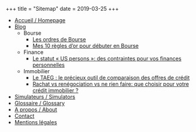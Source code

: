 +++
title = "Sitemap"
date = 2019-03-25
+++


- [Accueil / Homepage](https://investastuces.com)
- [Blog](https://investastuces.com/blog)
    - Bourse
        - [Les ordres de Bourse](https://investastuces.com/blog/2019/les-ordres-de-bourse)
        - [Mes 10 règles d’or pour débuter en Bourse](https://investastuces.com/blog/2019/10-regles-dor-pour-debuter-en-bourse)
    - Finance
        - [Le statut « US persons »: des contraintes pour vos finances personnelles](https://investastuces.com/blog/2019/statut-us-persons-contraintes-pour-finances-personnelles)
    - Immobilier
        - [Le TAEG : le précieux outil de comparaison des offres de crédit](https://investastuces.com/blog/2019/taeg-precieux-outil-de-comparaison)
        - [Rachat vs renégociation vs ne rien faire: que choisir pour votre crédit immobilier ?](https://investastuces.com/blog/2019/renego-vs-rachat-credit)
- [Simulateurs / Simulators](https://investastuces.com/simulateurs)
- [Glossaire / Glossary](https://investastuces.com/glossaire)
- [A propos / About](https://investastuces.com/a-propos)
- [Contact](https://investastuces.com/contact)
- [Mentions l&eacute;gales](https://investastuces.com/misc/mentions-legales)
